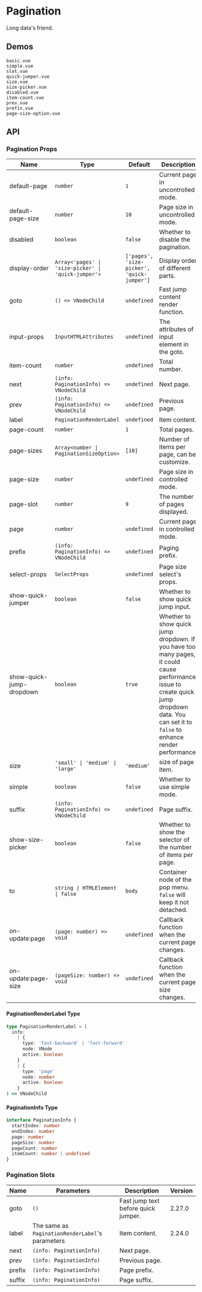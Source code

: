 # Pagination

<!--single-column-->

Long data's friend.

## Demos

```demo
basic.vue
simple.vue
slot.vue
quick-jumper.vue
size.vue
size-picker.vue
disabled.vue
item-count.vue
prev.vue
prefix.vue
page-size-option.vue
```

## API

### Pagination Props

| Name | Type | Default | Description | Version |
| --- | --- | --- | --- | --- |
| default-page | `number` | `1` | Current page in uncontrolled mode. |  |
| default-page-size | `number` | `10` | Page size in uncontrolled mode. |  |
| disabled | `boolean` | `false` | Whether to disable the pagination. |  |
| display-order | `Array<'pages' \| 'size-picker' \| 'quick-jumper'>` | `['pages', 'size-picker', 'quick-jumper']` | Display order of different parts. | 2.32.2 |
| goto | `() => VNodeChild` | `undefined` | Fast jump content render function. | 2.34.3 |
| input-props | `InputHTMLAttributes` | `undefined` | The attributes of input element in the goto. | NEXT_VERSION |
| item-count | `number` | `undefined` | Total number. |  |
| next | `(info: PaginationInfo) => VNodeChild` | `undefined` | Next page. |  |
| prev | `(info: PaginationInfo) => VNodeChild` | `undefined` | Previous page. |  |
| label | `PaginationRenderLabel` | `undefined` | Item content. | 2.24.0 |
| page-count | `number` | `1` | Total pages. |  |
| page-sizes | `Array<number \| PaginationSizeOption>` | `[10]` | Number of items per page, can be customize. |  |
| page-size | `number` | `undefined` | Page size in controlled mode. |  |
| page-slot | `number` | `9` | The number of pages displayed. |  |
| page | `number` | `undefined` | Current page in controlled mode. |  |
| prefix | `(info: PaginationInfo) => VNodeChild` | `undefined` | Paging prefix. |  |
| select-props | `SelectProps` | `undefined` | Page size select's props. | 2.34.3 |
| show-quick-jumper | `boolean` | `false` | Whether to show quick jump input. |  |
| show-quick-jump-dropdown | `boolean` | `true` | Whether to show quick jump dropdown. If you have too many pages, it could cause performance issue to create quick jump dropdown data. You can set it to `false` to enhance render performance. | 2.37.0 |
| size | `'small' \| 'medium' \| 'large'` | `'medium'` | size of page item. | 2.29.0 |
| simple | `boolean` | `false` | Whether to use simple mode. | 2.32.2 |
| suffix | `(info: PaginationInfo) => VNodeChild` | `undefined` | Page suffix. |  |
| show-size-picker | `boolean` | `false` | Whether to show the selector of the number of items per page. |  |
| to | `string \| HTMLElement \| false` | `body` | Container node of the pop menu. `false` will keep it not detached. | 2.33.4 |
| on-update:page | `(page: number) => void` | `undefined` | Callback function when the current page changes. |  |
| on-update:page-size | `(pageSize: number) => void` | `undefined` | Callback function when the current page size changes. |  |

#### PaginationRenderLabel Type

```ts
type PaginationRenderLabel = (
  info:
    | {
      type: 'fast-backward' | 'fast-forward'
      node: VNode
      active: boolean
    }
    | {
      type: 'page'
      node: number
      active: boolean
    }
) => VNodeChild
```

#### PaginationInfo Type

```ts
interface PaginationInfo {
  startIndex: number
  endIndex: number
  page: number
  pageSize: number
  pageCount: number
  itemCount: number | undefined
}
```

### Pagination Slots

| Name | Parameters | Description | Version |
| --- | --- | --- | --- |
| goto | `()` | Fast jump text before quick jumper. | 2.27.0 |
| label | The same as `PaginationRenderLabel`'s parameters | Item content. | 2.24.0 |
| next | `(info: PaginationInfo)` | Next page. |  |
| prev | `(info: PaginationInfo)` | Previous page. |  |
| prefix | `(info: PaginationInfo)` | Page prefix. |  |
| suffix | `(info: PaginationInfo)` | Page suffix. |  |

